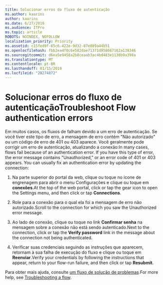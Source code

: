 ```yaml
---
title: Solucionar erros do fluxo de autenticação
ms.author: kaarins
author: kaarins
ms.date: 6/27/2018
ms.audience: ITPro
ms.topic: article
ROBOTS: NOINDEX, NOFOLLOW
localization_priority: Priority
ms.assetid: c15fed9f-65c6-422e-9d32-87e889a44b51
ms.openlocfilehash: fbb2ea4f0c6e582dae71371d958667162a138346
ms.sourcegitcommit: d6ea5e9458a2b8ceaab3ac4bd483e1130b9a398a
ms.translationtype: MT
ms.contentlocale: pt-BR
ms.lasthandoff: 01/15/2019
ms.locfileid: "28274872"
---
```

# <a name="troubleshoot-flow-authentication-errors"></a><span data-ttu-id="ba7c6-102">Solucionar erros do fluxo de autenticação</span><span class="sxs-lookup"><span data-stu-id="ba7c6-102">Troubleshoot Flow authentication errors</span></span>

<span data-ttu-id="ba7c6-p101">Em muitos casos, os fluxos de falham devido a um erro de autenticação. Se você tiver este tipo de erro, a mensagem de erro contém "Não autorizado" ou um código de erro de 401 ou 403 aparece. Você geralmente pode corrigir um erro de autenticação, atualizando a conexão:</span><span class="sxs-lookup"><span data-stu-id="ba7c6-p101">In many cases, flows fail because of an authentication error. If you have this type of error, the error message contains "Unauthorized," or an error code of 401 or 403 appears. You can usually fix an authentication error by updating the connection:</span></span>
  
1. <span data-ttu-id="ba7c6-106">Na parte superior do portal da web, clique ou toque no ícone de engrenagem para abrir o menu Configurações e clique ou toque em **conexões**.</span><span class="sxs-lookup"><span data-stu-id="ba7c6-106">At the top of the web portal, click or tap the gear icon to open the Settings menu, and then click or tap **Connections**.</span></span>
    
2. <span data-ttu-id="ba7c6-107">Role para a conexão para o qual ela foi a mensagem de erro não autorizado.</span><span class="sxs-lookup"><span data-stu-id="ba7c6-107">Scroll to the connection for which you saw the Unauthorized error message.</span></span>
    
3. <span data-ttu-id="ba7c6-108">Ao lado de conexão, clique ou toque no link **Confirmar senha** na mensagem sobre a conexão não está sendo autenticado.</span><span class="sxs-lookup"><span data-stu-id="ba7c6-108">Next to the connection, click or tap the **Verify password** link in the message about the connection not being authenticated.</span></span> 
    
4. <span data-ttu-id="ba7c6-109">Verificar suas credenciais seguindo as instruções que aparecem, retornam à sua falha de execução do fluxo e clique ou toque em **Reenviar**.</span><span class="sxs-lookup"><span data-stu-id="ba7c6-109">Verify your credentials by following the instructions that appear, return to your flow-run failure, and then click or tap **Resubmit**.</span></span>
    
<span data-ttu-id="ba7c6-110">Para obter mais ajuda, consulte [um fluxo de solução de problemas](https://go.microsoft.com/fwlink/?linkid=872110).</span><span class="sxs-lookup"><span data-stu-id="ba7c6-110">For more help, see [Troubleshooting a flow](https://go.microsoft.com/fwlink/?linkid=872110).</span></span>
  

